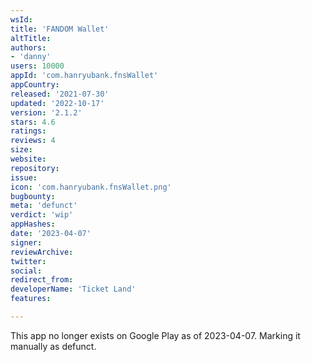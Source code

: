 ```yaml
---
wsId: 
title: 'FANDOM Wallet'
altTitle: 
authors:
- 'danny'
users: 10000
appId: 'com.hanryubank.fnsWallet'
appCountry: 
released: '2021-07-30'
updated: '2022-10-17'
version: '2.1.2'
stars: 4.6
ratings: 
reviews: 4
size: 
website: 
repository: 
issue: 
icon: 'com.hanryubank.fnsWallet.png'
bugbounty: 
meta: 'defunct'
verdict: 'wip'
appHashes: 
date: '2023-04-07'
signer: 
reviewArchive: 
twitter: 
social: 
redirect_from: 
developerName: 'Ticket Land'
features: 

---
```


This app no longer exists on Google Play as of 2023-04-07. Marking it manually as defunct.
